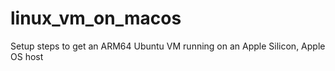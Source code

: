 # linux_vm_on_macos
Setup steps to get an ARM64 Ubuntu VM running on an Apple Silicon, Apple OS host
